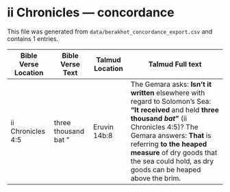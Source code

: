 # ii Chronicles — concordance

This file was generated from `data/berakhot_concordance_export.csv` and contains 1 entries.

| Bible Verse Location | Bible Verse Text | Talmud Location | Talmud Full text |
|---|---|---|---|
| ii Chronicles 4:5 | three thousand bat ” | Eruvin 14b:8 | The Gemara asks: <b>Isn’t it written</b> elsewhere with regard to Solomon’s Sea: <b>“It received</b> and held <b>three thousand <i>bat</i>”</b> (ii Chronicles 4:5)? The Gemara answers: <b>That</b> is referring <b>to the heaped measure</b> of dry goods that the sea could hold, as dry goods can be heaped above the brim. |
